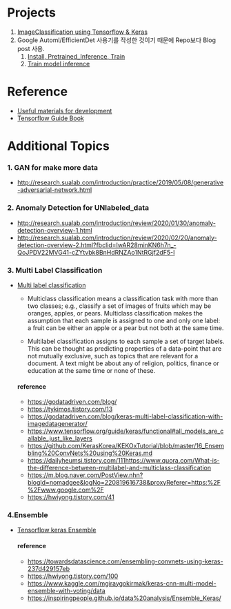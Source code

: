 # Projects
1. [ImageClassification using Tensorflow & Keras](https://github.com/pervin0527/ImageClassification)
2. Google Automl/EfficientDet
   사용기를 작성한 것이기 때문에 Repo보다 Blog post 사용.
   1. [Install, Pretrained_Inference, Train](https://pervin0527.github.io/efficientdet/)
   2. [Train model inference](https://pervin0527.github.io/efficientdet2/)


# Reference
 - [Useful materials for development](https://github.com/pervin0527/pervinco/blob/master/reference.md)
 - [Tensorflow Guide Book](https://github.com/pervin0527/pervinco/blob/master/tensorflow_tutorial.md)

# Additional Topics
### 1. GAN for make more data
   - http://research.sualab.com/introduction/practice/2019/05/08/generative-adversarial-network.html
  
### 2. Anomaly Detection for UNlabeled_data
  - http://research.sualab.com/introduction/review/2020/01/30/anomaly-detection-overview-1.html
  - http://research.sualab.com/introduction/review/2020/02/20/anomaly-detection-overview-2.html?fbclid=IwAR28minKN6h7n_-QoJPDV22MVG41-cZYtvbk8BnHdRNZAo1NtRGjf2dF5-I

### 3. Multi Label Classification
 - [Multi label classification](https://www.analyticsvidhya.com/blog/2019/04/build-first-multi-label-image-classification-model-python/)
  
   - Multiclass classification means a classification task with more than two classes; e.g., classify a set of images of fruits which may be oranges, apples, or pears. Multiclass classification makes the assumption that each sample is assigned to one and only one label: a fruit can be either an apple or a pear but not both at the same time.


   - Multilabel classification assigns to each sample a set of target labels. This can be thought as predicting properties of a data-point that are not mutually exclusive, such as topics that are relevant for a document. A text might be about any of religion, politics, finance or education at the same time or none of these.

   #### reference
   - https://godatadriven.com/blog/
   - https://tykimos.tistory.com/13
   - https://godatadriven.com/blog/keras-multi-label-classification-with-imagedatagenerator/
   - https://www.tensorflow.org/guide/keras/functional#all_models_are_callable_just_like_layers
   - https://github.com/KerasKorea/KEKOxTutorial/blob/master/16_Ensembling%20ConvNets%20using%20Keras.md
   - https://dailyheumsi.tistory.com/111https://www.quora.com/What-is-the-difference-between-multilabel-and-multiclass-classification
   - https://m.blog.naver.com/PostView.nhn?blogId=nomadgee&logNo=220819616738&proxyReferer=https:%2F%2Fwww.google.com%2F
   - https://hwiyong.tistory.com/41

### 4.Ensemble  
- [Tensorflow keras Ensemble](https://www.tensorflow.org/guide/keras/functional)
    #### reference
   - https://towardsdatascience.com/ensembling-convnets-using-keras-237d429157eb
   - https://hwiyong.tistory.com/100
   - https://www.kaggle.com/mgiraygokirmak/keras-cnn-multi-model-ensemble-with-voting/data
   - https://inspiringpeople.github.io/data%20analysis/Ensemble_Keras/